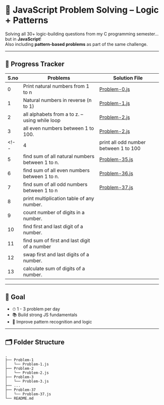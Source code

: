 # 🧠 JavaScript Problem Solving – Logic + Patterns

Solving all 30+ logic-building questions from my C programming semester… but in **JavaScript**!  
Also including **pattern-based problems** as part of the same challenge.

---

## 📅 Progress Tracker

| S.no | Problems                                        | Solution File                              | 
|------|-------------------------------------------------|--------------------------------------------|
| 0    | Print natural numbers from 1 to n               | [Problem-0.js](problem-0/00.js)                |
| 1    | Natural numbers in reverse (n to 1)             | [Problem-1.js](problem-1/01.js)                |
| 2    | all alphabets from a to z. – using while loop   | [Problem-2.js](./problem-2/02.js)   |
| 3    | all even numbers between 1 to 100.              | [Problem-2.js](./problem-3/03.js)   |
<!-- | 4    |  print all odd number between 1 to 100          | [Problem-34.js](./Problem-34/js)           |
| 5    | find sum of all natural numbers between 1 to n. | [Problem-35.js](./Problem-35/Problem-35.js)|
| 6    |  find sum of all even numbers between 1 to n.   | [Problem-36.js](./Problem-36/Problem-36.js)|
| 7    |  find sum of all odd numbers between 1 to n     | [Problem-37.js](./Problem-37/Problem-37.js)|
| 8    |  print multiplication table of any number.      |                                            |
| 9    | count number of digits in a number.             |                                            |
| 10   |  find first and last digit of a number.         |                                            |
| 11   | find sum of first and last digit of a number    |                                            |
| 12   | swap first and last digits of a number.         |                                            |
| 13   | calculate sum of digits of a number.            |                                            | -->

---

## 📌 Goal

- ⏱ 1 - 3 problem per day
- 📚 Build strong JS fundamentals
- 🧩 Improve pattern recognition and logic

---

## 🗂 Folder Structure


```
.
├── Problem-1
│   └── Problem-1.js
├── Problem-2
│   └── Problem-2.js
├── Problem-3
│   └── Problem-3.js
├── ...
├── Problem-37
│   └── Problem-37.js
└── README.md
```